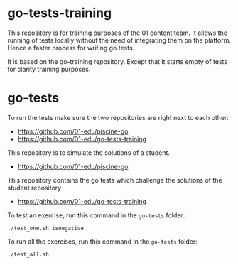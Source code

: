 # go-tests-training

This repository is for training purposes of the 01 content team.
It allows the running of tests locally without the need of integrating them on the platform. Hence a faster process for writing go tests.

It is based on the go-training repository. Except that it starts empty of tests for clarity training purposes.

# go-tests

To run the tests make sure the two repositories are right next to each other:

- https://github.com/01-edu/piscine-go
- https://github.com/01-edu/go-tests-training

This repository is to simulate the solutions of a student.

- https://github.com/01-edu/piscine-go

This repository contains the go tests which challenge the solutions of the student repository

- https://github.com/01-edu/go-tests-training

To test an exercise, run this command in the `go-tests` folder:

```
./test_one.sh isnegative
```

To run all the exercises, run this command in the `go-tests` folder:

```
./test_all.sh
```
